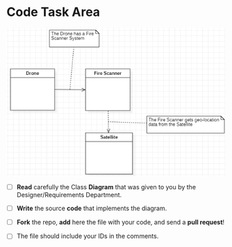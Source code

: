 # Code Task Area

![The Task Class Diagram](../assets/classDiagramTask01.png)

- [ ] **Read** carefully the Class **Diagram** that was given to you by the Designer/Requirements Department.
- [ ] **Write** the source **code** that implements the diagram.
- [ ] **Fork** the repo, **add** here the file with your code, and send a **pull request**!
- [ ] The file should include your IDs in the comments.

